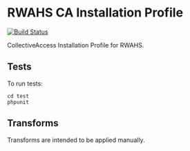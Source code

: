 # RWAHS CA Installation Profile

[![Build Status](https://secure.travis-ci.org/rwahs/installation-profile.png?branch=master)](http://travis-ci.org/rwahs/installation-profile)

CollectiveAccess Installation Profile for RWAHS.

## Tests

To run tests:

    cd test
    phpunit

## Transforms

Transforms are intended to be applied manually.

